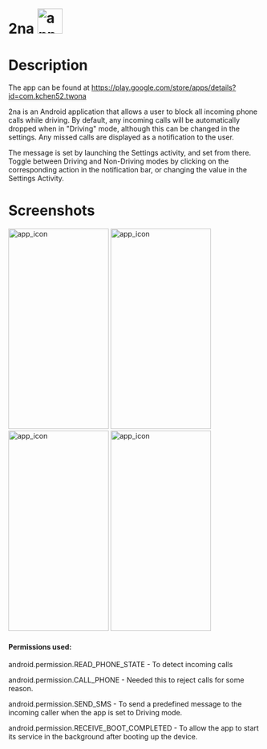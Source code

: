 # 2na <img src="http://i.imgur.com/VbrSspD.png" alt="app_icon" width="50" height="50">

# Description
The app can be found at https://play.google.com/store/apps/details?id=com.kchen52.twona

2na is an Android application that allows a user to block all incoming phone calls while driving. By default, any incoming calls will be automatically dropped when in "Driving" mode, although this can be changed in the settings. Any missed calls are displayed as a notification to the user.

The message is set by launching the Settings activity, and set from there.
Toggle between Driving and Non-Driving modes by clicking on the corresponding action in the notification bar, or changing the value in the Settings Activity.

# Screenshots
<img src="http://imgur.com/m73YZ5Y.png" alt="app_icon" width="200" height="400">
<img src="http://imgur.com/gRDJilr.png" alt="app_icon" width="200" height="400">
<img src="http://imgur.com/8P7TCam.png" alt="app_icon" width="200" height="400">
<img src="http://imgur.com/fJjw1j3.png" alt="app_icon" width="200" height="400">




#### Permissions used:

android.permission.READ_PHONE_STATE - To detect incoming calls

android.permission.CALL_PHONE - Needed this to reject calls for some reason.

android.permission.SEND_SMS - To send a predefined message to the incoming caller when the app is set to Driving mode.

android.permission.RECEIVE_BOOT_COMPLETED - To allow the app to start its service in the background after booting up the device. 
